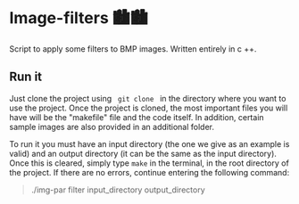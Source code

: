 # Image-filters 🏙️🏙️
Script to apply some filters to BMP images. Written entirely in c ++.

## Run it
Just clone the project using <code> git clone </code> in the directory where you want to use the project. Once the project is cloned, the most important files you will have will be the "makefile" file and the code itself. In addition, certain sample images are also provided in an additional folder.

To run it you must have an input directory (the one we give as an example is valid) and an output directory (it can be the same as the input directory). Once this is cleared, simply type <code>make</code> in the terminal, in the root directory of the project. If there are no errors, continue entering the following command:
  > ./img-par filter input_directory output_directory
